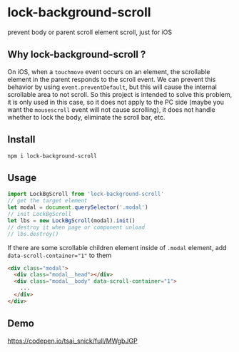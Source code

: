 # lock-background-scroll
prevent body or parent scroll element scroll, just for iOS

## Why lock-background-scroll ?
On iOS, when a `touchmove` event occurs on an element, the scrollable element in the parent responds to the scroll event. We can prevent this behavior by using `event.preventDefault`, but this will cause the internal scrollable area to not scroll. So this project is intended to solve this problem, it is only used in this case, so it does not apply to the PC side (maybe you want the `mousescroll` event will not cause scrolling), it does not handle whether to lock the body, eliminate the scroll bar, etc.

## Install
```shell
npm i lock-background-scroll
```

## Usage
```javascript
import LockBgScroll from 'lock-background-scroll'
// get the target element
let modal = document.querySelector('.modal')
// init LockBgScroll
let lbs = new LockBgScroll(modal).init()
// destroy it when page or component unload
// lbs.destroy()
```
If there are some scrollable children element inside of `.modal` element, add `data-scroll-container="1"` to them
```html
<div class="modal">
  <div class="modal__head"></div>
  <div class="modal__body" data-scroll-container="1">
    ...
  </div>
</div>
```

## Demo
https://codepen.io/tsai_snick/full/MWgbJGP